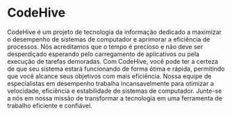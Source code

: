 # CodeHive
CodeHive é um projeto de tecnologia da informação dedicado a maximizar o desempenho de sistemas de computador e aprimorar a eficiência de processos. Nós acreditamos que o tempo é precioso e não deve ser desperdiçado esperando pelo carregamento de aplicativos ou pela execução de tarefas demoradas. Com CodeHive, você pode ter a certeza de que seu sistema estará funcionando de forma ótima e rápida, permitindo que você alcance seus objetivos com mais eficiência. Nossa equipe de especialistas em desempenho trabalha incansavelmente para otimizar a velocidade, eficiência e estabilidade de sistemas de computador. Junte-se a nós em nossa missão de transformar a tecnologia em uma ferramenta de trabalho eficiente e confiável.
